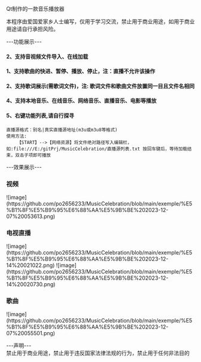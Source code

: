 Qt制作的一款音乐播放器

本程序由爱国爱家乡人士编写，仅用于学习交流，禁止用于商业用途，如用于商业用途请自行承担风险。

---功能展示---
<h4>2、支持音视频文件导入、在线加载</h4>
<h4>1、支持歌曲的快进、暂停、播放、停止，注：直播不允许该操作</h4>
<h4>2、支持歌词展示(需歌词文件)，注: 歌词文件和歌曲文件放置同一目且文件名相同</h4>
<h4>4、支持本地音乐、在线音乐、网络音乐、直播音乐、电影等播放</h4>
<h4>5、右键功能列表,请自行探寻</h4>


```
直播源格式：别名|真实直播源地址(m3u或m3u8等格式)
使用方法:
    【START】-->【网络资源】将文件绝对路径写入编辑栏，如:file:///E:/gitPrj/MusicCelebration/直播源列表.txt 按回车键后，等待加载结束，双击子项即可播放
```

---效果展示---
<h3>视频</h3>
![image](https://github.com/po2656233/MusicCelebration/blob/main/exemple/%E5%B1%8F%E5%B9%95%E6%88%AA%E5%9B%BE%202023-12-07%20053613.png)

<h3>电视直播</h3>
![image](https://github.com/po2656233/MusicCelebration/blob/main/exemple/%E5%B1%8F%E5%B9%95%E6%88%AA%E5%9B%BE%202023-12-14%20021022.png)
![image](https://github.com/po2656233/MusicCelebration/blob/main/exemple/%E5%B1%8F%E5%B9%95%E6%88%AA%E5%9B%BE%202023-12-14%20020730.png)

<h3>歌曲</h3>
![image](https://github.com/po2656233/MusicCelebration/blob/main/exemple/%E5%B1%8F%E5%B9%95%E6%88%AA%E5%9B%BE%202023-12-07%20055501.png)

---声明---      
禁止用于商业用途，禁止用于违反国家法律法规的行为，禁止用于任何非法目的

